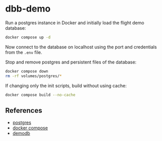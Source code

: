 # dbb-demo

Run a postgres instance in Docker and initially load the flight demo database:

```sh
docker compose up -d
```

Now connect to the database on localhost using the port and credentials from the `.env` file.

Stop and remove postgres and persistent files of the database:

```sh
docker compose down
rm -rf volumes/postgres/*
```

If changing only the init scripts, build without using cache:

```sh
docker compose build --no-cache
```

## References

- [postgres](https://www.postgresql.org)
- [docker compose](https://docs.docker.com/compose/)
- [demodb](https://postgrespro.com/community/demodb)

